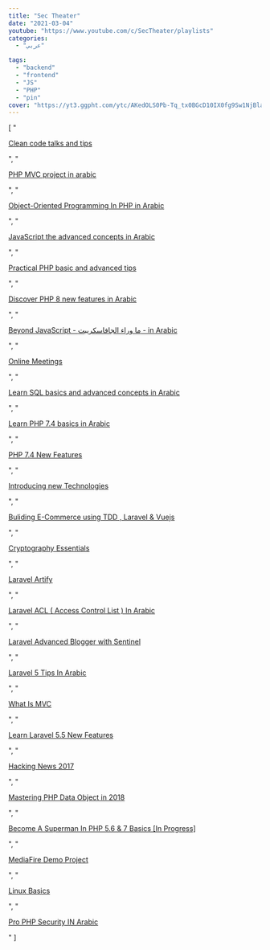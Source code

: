```yaml
---
title: "Sec Theater"
date: "2021-03-04"
youtube: "https://www.youtube.com/c/SecTheater/playlists"
categories:
  - "عربي"

tags:
  - "backend"
  - "frontend"
  - "JS"
  - "PHP"
  - "pin"
cover: "https://yt3.ggpht.com/ytc/AKedOLS0Pb-Tq_tx0BGcD10IX0fg9Sw1NjBla_BznFXzbw=s88-c-k-c0x00ffffff-no-rj"
---
```


 [
    "<p><a href='https://www.youtube.com/watch?v=skMpzOtqqaE&list=PL7mt2FDjAkPc_3z2m50fYa8L2iKud2Aj2'>Clean code talks and tips</a></p>",
    "<p><a href='https://www.youtube.com/watch?v=livbRg5twk8&list=PL7mt2FDjAkPepYrMofOwTwxQwJSlZ8N-a'>PHP MVC project in arabic</a></p>",
    "<p><a href='https://www.youtube.com/watch?v=04ZdjWBhm6Q&list=PL7mt2FDjAkPdEgExp0ZNMIiW8vHI8FEK1'>Object-Oriented Programming In PHP in Arabic</a></p>",
    "<p><a href='https://www.youtube.com/watch?v=lTO8Pq_kYzM&list=PL7mt2FDjAkPem0qTCu8cNLd25-RTD7i5Q'>JavaScript the advanced concepts in Arabic</a></p>",
    "<p><a href='https://www.youtube.com/watch?v=sD7GpewSb6w&list=PL7mt2FDjAkPfX30QSw_e8vMctjJQ_PFxa'>Practical PHP basic and advanced tips</a></p>",
    "<p><a href='https://www.youtube.com/watch?v=rXCHMXk3reg&list=PL7mt2FDjAkPcRamh3Ck0SSTvRUiZkdk2q'>Discover PHP 8 new features in Arabic</a></p>",
    "<p><a href='https://www.youtube.com/watch?v=IZFB4TJ1MsY&list=PL7mt2FDjAkPeHwHi0RUTKzWKMn_M1t2-M'>Beyond JavaScript - ما وراء الجافاسكريبت - in Arabic</a></p>",
    "<p><a href='https://www.youtube.com/watch?v=AW8EkCBZI9Q&list=PL7mt2FDjAkPerZ3sdC-6EXDrNHgdcXJD1'>Online Meetings</a></p>",
    "<p><a href='https://www.youtube.com/watch?v=e9xybkplSfs&list=PL7mt2FDjAkPf5lpAnUDwbTYH4tuB-BN-v'>Learn SQL basics and advanced concepts in Arabic</a></p>",
    "<p><a href='https://www.youtube.com/watch?v=ApxnhllfroU&list=PL7mt2FDjAkPeB4h6pvI5f9VfPOHqTLgzO'>Learn PHP 7.4 basics in Arabic</a></p>",
    "<p><a href='https://www.youtube.com/watch?v=nG1h4lHH6ZU&list=PL7mt2FDjAkPei_Nf_tQ1dTLoioty4mfF6'>PHP 7.4 New Features</a></p>",
    "<p><a href='https://www.youtube.com/watch?v=GRyERnU2BLw&list=PL7mt2FDjAkPfvA3nKw2OwzkffVf_Tq5tw'>Introducing new Technologies</a></p>",
    "<p><a href='https://www.youtube.com/watch?v=XThrmr70zAs&list=PL7mt2FDjAkPfMoyDyC1R7Tw2EVYQRMb78'>Buliding E-Commerce using TDD , Laravel & Vuejs</a></p>",
    "<p><a href='https://www.youtube.com/watch?v=vh36dS6Qw7Q&list=PL7mt2FDjAkPdpJt-WHEInhaS--0rXUDG1'>Cryptography Essentials</a></p>",
    "<p><a href='https://www.youtube.com/watch?v=w-6ubY5ZhCY&list=PL7mt2FDjAkPcN-YSrfF86AuzTYXAqPdH5'>Laravel Artify</a></p>",
    "<p><a href='https://www.youtube.com/watch?v=cQg0E9OZTCw&list=PL7mt2FDjAkPfuHqTlWrn6JrhrG3PxLcEQ'>Laravel ACL ( Access Control List ) In Arabic</a></p>",
    "<p><a href='https://www.youtube.com/watch?v=bbizHJHDEao&list=PL7mt2FDjAkPfrMVDg_RzmgBItacaa3ZTh'>Laravel Advanced Blogger with Sentinel</a></p>",
    "<p><a href='https://www.youtube.com/watch?v=BaItXM1zFUQ&list=PL7mt2FDjAkPfrqMODZFOWSqX7Cvy2hb6e'>Laravel 5 Tips In Arabic</a></p>",
    "<p><a href='https://www.youtube.com/watch?v=mbp2ALTQ9Bw&list=PL7mt2FDjAkPeEiSwnkc4OrgR0QWyXAp80'>What Is MVC</a></p>",
    "<p><a href='https://www.youtube.com/watch?v=eJSqQ82fPUI&list=PL7mt2FDjAkPfLwXDOyIijjbHYCnHkr9mf'>Learn Laravel 5.5 New Features</a></p>",
    "<p><a href='https://www.youtube.com/watch?v=eK4v-ClkTZk&list=PL7mt2FDjAkPcXpDXgRr4veWAbUODQOqpY'>Hacking News 2017</a></p>",
    "<p><a href='https://www.youtube.com/watch?v=OsmPTLA42c4&list=PL7mt2FDjAkPc0zYWg3_UcZr4YiWHx1z48'>Mastering PHP Data Object in 2018</a></p>",
    "<p><a href='https://www.youtube.com/watch?v=x0p6GLeWWmE&list=PL7mt2FDjAkPc6_LKwQ7YstVyt8_I4Kajj'>Become A Superman In PHP 5.6 & 7 Basics [In Progress]</a></p>",
    "<p><a href='https://www.youtube.com/watch?v=cwdMRQXOD2Q&list=PL7mt2FDjAkPcOV0q_Di81UJxul7lYPHbh'>MediaFire Demo Project</a></p>",
    "<p><a href='https://www.youtube.com/watch?v=clGfhdDoxX0&list=PL7mt2FDjAkPeK336hwl2NzN_hI4rr0EJ9'>Linux Basics</a></p>",
    "<p><a href='https://www.youtube.com/watch?v=RbuLNDobNv8&list=PL7mt2FDjAkPfuS1Vt4AAqGAjHEuKEFAPB'>Pro PHP Security IN Arabic</a></p>"
]